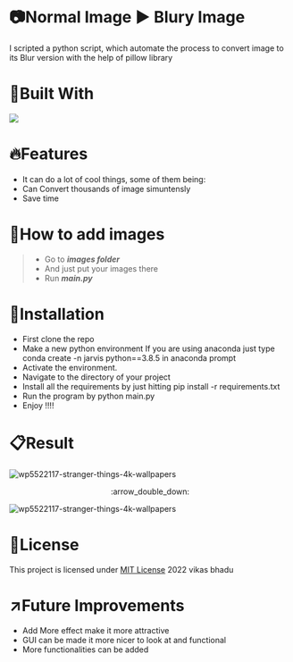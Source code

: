 # :camera:Normal Image :arrow_forward: Blury Image
I scripted a python script, which automate the process to convert image to its Blur version with the help of pillow library

# :hammer:Built With
<img src="https://img.shields.io/badge/Python-FFD43B?style=for-the-badge&logo=python&logoColor=blue">

# :fire:Features
* It can do a lot of cool things, some of them being:
* Can Convert thousands of image simuntensly
* Save time 

# :pushpin:How to add images
> * Go to **_images folder_**
> * And just put your images there
> * Run **_main.py_**

# :pushpin:Installation
* First clone the repo
* Make a new python environment If you are using anaconda just type conda create -n jarvis python==3.8.5 in anaconda prompt
* Activate the environment.
* Navigate to the directory of your project
* Install all the requirements by just hitting pip install -r requirements.txt
* Run the program by python main.py
* Enjoy !!!!

# :clipboard:Result
![wp5522117-stranger-things-4k-wallpapers](https://user-images.githubusercontent.com/98146902/177001102-ba509715-7510-4144-b436-1707be38f71a.jpg)
<p align="center">:arrow_double_down:</p>

![wp5522117-stranger-things-4k-wallpapers](https://user-images.githubusercontent.com/98146902/177001033-f0fbd189-61c0-42a5-900e-c747c00b4126.png)

# :name_badge:License 
This project is licensed under [MIT License](https://github.com/beingvikasbhadu/Automatically-Apply-Blur-Effect-On-Images/blob/master/LICENSE) 2022 vikas bhadu


# :arrow_upper_right:Future Improvements
* Add More effect make it more attractive
* GUI can be made it more nicer to look at and functional
* More functionalities can be added
